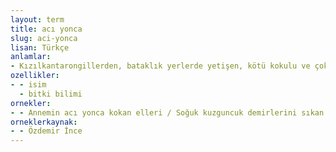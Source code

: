 ```yaml
---
layout: term
title: acı yonca
slug: aci-yonca
lisan: Türkçe
anlamlar:
- Kızılkantarongillerden, bataklık yerlerde yetişen, kötü kokulu ve çok acı olan yaprakları hekimlikte kullanılan bir bitki (Menyanthes trifoliata)
ozellikler:
- - isim
  - bitki bilimi
ornekler:
- - Annemin acı yonca kokan elleri / Soğuk kuzguncuk demirlerini sıkan eller…
orneklerkaynak:
- - Özdemir İnce
---
```

